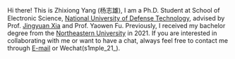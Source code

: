 Hi there! This is Zhixiong Yang (杨志雄), I am a Ph.D. Student at School of Electronic Science, [National University of Defense Technology](https://www.nudt.edu.cn/),
advised by Prof. [Jingyuan Xia](https://www.xiajingyuan.com/) and Prof. Yaowen Fu. Previously, I received my bachelor degree from the [Northeastern University](https://www.neu.edu.cn/) in 2021.
If you are interested in collaborating with me or want to have a chat, always feel free to contact me through [E-mail](yzx21@nudt.edu.cn) or Wechat(s1mple_21_).

